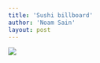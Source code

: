 ```yaml
---
title: 'Sushi billboard'
author: 'Noam Sain'
layout: post
---
```


[![](http://4.bp.blogspot.com/_8aN4krk1nsk/S2346PSM1sI/AAAAAAAAAX8/cmJU7g5xda0/s400/image-17.jpg)](http://4.bp.blogspot.com/_8aN4krk1nsk/S2346PSM1sI/AAAAAAAAAX8/cmJU7g5xda0/s1600-h/image-17.jpg)